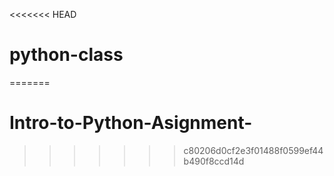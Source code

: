 <<<<<<< HEAD
# python-class
=======
# Intro-to-Python-Asignment-
>>>>>>> c80206d0cf2e3f01488f0599ef44b490f8ccd14d
